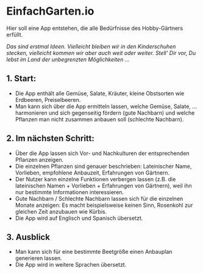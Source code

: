# EinfachGarten.io

Hier soll eine App entstehen, die alle Bedürfnisse des Hobby-Gärtners erfüllt.

_Das sind erstmal Ideen. Vielleicht bleiben wir in den Kinderschuhen stecken, vielleicht kommen wir aber auch weit oder weiter. Stell' Dir vor, Du lebst im Land der unbegrenzten Möglichkeiten ..._

## 1. Start:
* Die App enthält alle Gemüse, Salate, Kräuter, kleine Obstsorten wie Erdbeeren, Preiselbeeren.
* Man kann sich über die App ermitteln lassen, welche Gemüse, Salate, ... harmonieren und sich gegenseitig fördern (gute Nachbarn) und welche Pflanzen man nicht zusammen anbauen soll (schlechte Nachbarn).

## 2. Im nächsten Schritt:
* Über die App lassen sich Vor- und Nachkulturen der entsprechenden Pflanzen anzeigen.
* Die einzelnen Pflanzen sind genauer beschrieben: Lateinischer Name, Vorlieben, empfohlene Anbauzeit, Erfahrungen von Gärtnern.
* Der Nutzer kann einzelne Funktionen verbergen lassen (z.B. die lateinischen Namen + Vorlieben + Erfahrungen von Gärtnern), weil ihn nur bestimmte Informationen interessieren.
* Gute Nachbarn / Schlechte Nachbarn lassen sich für die einzelnen Monate anzeigen: Es macht beispielsweise keinen Sinn, Rosenkohl zur gleichen Zeit anzubauen wie Kürbis.
* Die App wird auf Englisch und Spanisch übersetzt.

## 3. Ausblick
* Man kann sich für eine bestimmte Beetgröße einen Anbauplan generieren lassen.
* Die App wird in weitere Sprachen übersetzt.
